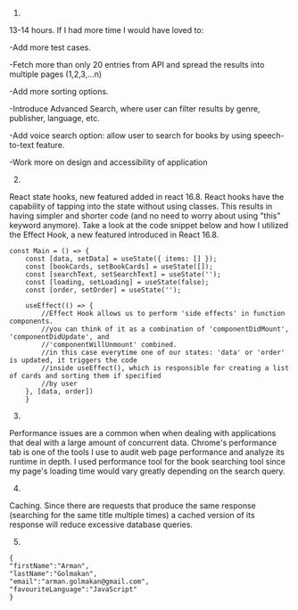 1)
13-14 hours.
If I had more time I would have loved to:

-Add more test cases.

-Fetch more than only 20 entries from API and spread the results into multiple pages (1,2,3,...n)

-Add more sorting options.

-Introduce Advanced Search, where user can filter results by genre, publisher, language, etc.

-Add voice search option: allow user to search for books by using speech-to-text feature.

-Work more on design and accessibility of application

2)
React state hooks, new featured added in react 16.8.
React hooks have the capability of tapping into the state without using classes. This results in having simpler and shorter code (and no need to worry about using "this" keyword anymore). Take a look at the code snippet below and how I utilized the Effect Hook, a new featured introduced in React 16.8.

```
const Main = () => {
	const [data, setData] = useState({ items: [] });
	const [bookCards, setBookCards] = useState([]);
	const [searchText, setSearchText] = useState('');
	const [loading, setLoading] = useState(false);
	const [order, setOrder] = useState('');
	
	useEffect(() => {
		//Effect Hook allows us to perform 'side effects' in function components.
		//you can think of it as a combination of 'componentDidMount', 'componentDidUpdate', and
		//'componentWillUnmount' combined.
		//in this case everytime one of our states: 'data' or 'order' is updated, it triggers the code 
		//inside useEffect(), which is responsible for creating a list of cards and sorting them if specified 
		//by user
	}, [data, order])
	} 
```

3)
Performance issues are a common when when dealing with applications that deal with a large amount of concurrent data. Chrome's performance tab is one of the tools I use to audit web page performance and analyze its runtime in depth.
I used performance tool for the book searching tool since my page's loading time would vary greatly depending on the search query.
 
4)
Caching. Since there are requests that produce the same response (searching for the same title multiple times) a cached version of its response will reduce excessive database queries.

5)
```
{
"firstName":"Arman",
"lastName":"Golmakan",
"email":"arman.golmakan@gmail.com",
"favouriteLanguage":"JavaScript"
}
```